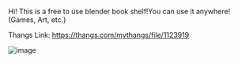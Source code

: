 Hi! This is a free to use blender book shelf!You can use it anywhere! (Games, Art, etc.)

Thangs Link: https://thangs.com/mythangs/file/1123919

![image](https://github.com/user-attachments/assets/6a8a85ce-7385-44ba-b459-509ceb158eb7)
